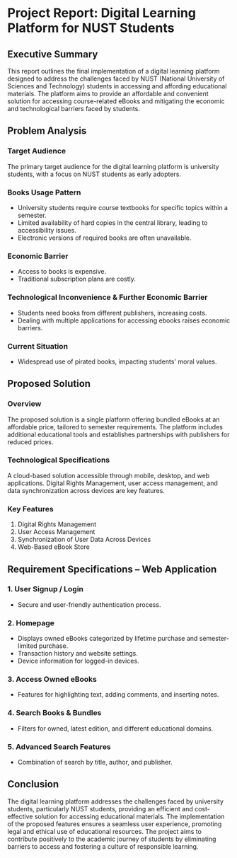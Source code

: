 # Project Report: Digital Learning Platform for NUST Students

## Executive Summary

This report outlines the final implementation of a digital learning platform designed to address the challenges faced by NUST (National University of Sciences and Technology) students in accessing and affording educational materials. The platform aims to provide an affordable and convenient solution for accessing course-related eBooks and mitigating the economic and technological barriers faced by students.

## Problem Analysis

### Target Audience
The primary target audience for the digital learning platform is university students, with a focus on NUST students as early adopters.

### Books Usage Pattern
- University students require course textbooks for specific topics within a semester.
- Limited availability of hard copies in the central library, leading to accessibility issues.
- Electronic versions of required books are often unavailable.

### Economic Barrier
- Access to books is expensive.
- Traditional subscription plans are costly.

### Technological Inconvenience & Further Economic Barrier
- Students need books from different publishers, increasing costs.
- Dealing with multiple applications for accessing ebooks raises economic barriers.

### Current Situation
- Widespread use of pirated books, impacting students' moral values.

## Proposed Solution

### Overview
The proposed solution is a single platform offering bundled eBooks at an affordable price, tailored to semester requirements. The platform includes additional educational tools and establishes partnerships with publishers for reduced prices.

### Technological Specifications
A cloud-based solution accessible through mobile, desktop, and web applications. Digital Rights Management, user access management, and data synchronization across devices are key features.

### Key Features
1. Digital Rights Management
2. User Access Management
3. Synchronization of User Data Across Devices
4. Web-Based eBook Store

## Requirement Specifications – Web Application

### 1. User Signup / Login
- Secure and user-friendly authentication process.

### 2. Homepage
- Displays owned eBooks categorized by lifetime purchase and semester-limited purchase.
- Transaction history and website settings.
- Device information for logged-in devices.

### 3. Access Owned eBooks
- Features for highlighting text, adding comments, and inserting notes.

### 4. Search Books & Bundles
- Filters for owned, latest edition, and different educational domains.

### 5. Advanced Search Features
- Combination of search by title, author, and publisher.

## Conclusion

The digital learning platform addresses the challenges faced by university students, particularly NUST students, providing an efficient and cost-effective solution for accessing educational materials. The implementation of the proposed features ensures a seamless user experience, promoting legal and ethical use of educational resources. The project aims to contribute positively to the academic journey of students by eliminating barriers to access and fostering a culture of responsible learning.
